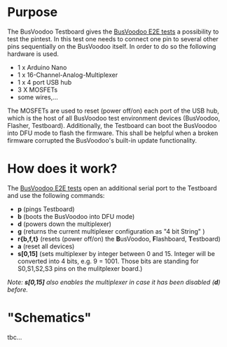 # Purpose
The BusVoodoo Testboard gives the [BusVoodoo E2E tests](https://github.com/boddenberg-it/busvoodoo-ci/tree/master/bv_e2e_tests) a possibility to test the pintest. In this test one needs to connect one pin to several other pins sequentially on the BusVoodoo itself. In order to do so the following hardware is used.

  - 1 x Arduino Nano
  - 1 x 16-Channel-Analog-Multiplexer
  - 1 x 4 port USB hub
  - 3 X MOSFETs
  - some wires,...

The MOSFETs are used to reset (power off/on) each port of the USB hub, which is the host of all BusVoodoo test environment devices (BusVoodoo, Flasher, Testboard).
Additionally, the Testboard can boot the BusVoodoo into DFU mode to flash the firmware. This shall be helpful when a broken firmware corrupted the BusVoodoo's built-in update functionality.

# How does it work?
The [BusVoodoo E2E tests](https://github.com/boddenberg-it/busvoodoo-ci/tree/master/bv_e2e_tests) open an additional serial port to the Testboard and use the following commands:

 - **p** (pings Testboard)
 - **b** (boots the BusVoodoo into DFU mode)
 - **d** (powers down the multiplexer)
 - **g** (returns the current multiplexer configuration as "4 bit String" )
 - **r{b,f,t}** (resets (power off/on) the **B**usVoodoo, **F**lashboard, **T**estboard)
 - **a** (reset all devices)
 - **s[0,15]** (sets multiplexer by integer between 0 and 15. Integer will be converted into 4 bits, e.g. 9 = 1001. Those bits are standing for S0,S1,S2,S3 pins on the mulitplexer board.)

*Note: **s[0,15]** also enables the multiplexer in case it has been disabled (**d**) before.*

# "Schematics"
tbc...

